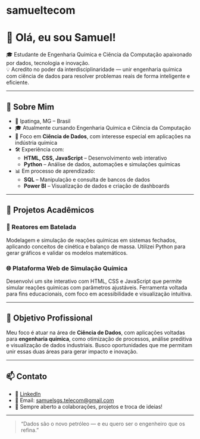 # samueltecom
# 👋 Olá, eu sou Samuel!

🎓 Estudante de Engenharia Química e Ciência da Computação apaixonado por dados, tecnologia e inovação.  
💡 Acredito no poder da interdisciplinaridade — unir engenharia química com ciência de dados para resolver problemas reais de forma inteligente e eficiente.

---

## 🚀 Sobre Mim

- 📍 Ipatinga, MG – Brasil  
- 🎓 Atualmente cursando Engenharia Química e Ciência da Computação  
- 🧠 Foco em **Ciência de Dados**, com interesse especial em aplicações na indústria química  
- 🛠️ Experiência com:
  - **HTML, CSS, JavaScript** – Desenvolvimento web interativo
  - **Python** – Análise de dados, automações e simulações químicas
- 📊 Em processo de aprendizado:
  - **SQL** – Manipulação e consulta de bancos de dados
  - **Power BI** – Visualização de dados e criação de dashboards

---

## 🧪 Projetos Acadêmicos

### 🔬 Reatores em Batelada
Modelagem e simulação de reações químicas em sistemas fechados, aplicando conceitos de cinética e balanço de massa. Utilizei Python para gerar gráficos e validar os modelos matemáticos.

### 🌐 Plataforma Web de Simulação Química
Desenvolvi um site interativo com HTML, CSS e JavaScript que permite simular reações químicas com parâmetros ajustáveis. Ferramenta voltada para fins educacionais, com foco em acessibilidade e visualização intuitiva.

---

## 🎯 Objetivo Profissional

Meu foco é atuar na área de **Ciência de Dados**, com aplicações voltadas para **engenharia química**, como otimização de processos, análise preditiva e visualização de dados industriais. Busco oportunidades que me permitam unir essas duas áreas para gerar impacto e inovação.

---

## 📫 Contato

- 💼 [LinkedIn](www.linkedin.com/in/samuel-gomes-0a756637a)  
- 📧 Email: samuelsgs.telecom@gmail.com
- 🧠 Sempre aberto a colaborações, projetos e troca de ideias!

---

> “Dados são o novo petróleo — e eu quero ser o engenheiro que os refina.”
